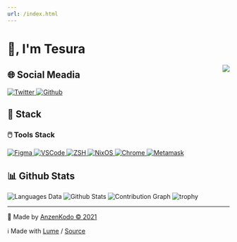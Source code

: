 ```yaml
---
url: /index.html
---
```


# 👋, I'm **Tesura**

[
<img src="https://doodleipsum.com/302/flat" align="right" />
](https://github.com/AnzenKodo/AnzenKodo)

## 🌐 Social Meadia

[
![Twitter](https://img.shields.io/badge/-MicroBlog-2C3E50?style=for-the-badge&logo=twitter&color=1da1f2&logoColor=fff)
](https://twitter.com/AnzenKodo)
[
![Github](https://img.shields.io/badge/-Projects-2C3E50?style=for-the-badge&logo=github&color=161b22&logoColor=fff)
](https://twitter.com/AnzenKodo)

## 🧰 Stack

### 🖱️ Tools Stack

[
![Figma](https://img.shields.io/badge/-UX/UI-2C3E50?style=for-the-badge&logo=figma "User Experience / User Interface")
](https://figma.com)
[
![VSCode](https://img.shields.io/badge/-IDE-2C3E50?style=for-the-badge&logo=visual-studio-code&logoColor=1481ca "Visual Studio Code")
](https://code.visualstudio.com)
[
![ZSH](https://img.shields.io/badge/-Shell-2C3E50?style=for-the-badge&logo=gnu-bash&logoColor=white "Z Shell")
](https://ohmyz.sh)
[
![NixOS](https://img.shields.io/badge/-OS-2C3E50?style=for-the-badge&logo=nixos&logoColor=0068c8)
](https://lubuntu.net)
[
![Chrome](https://img.shields.io/badge/-Browser-2C3E50?style=for-the-badge&logo=google-chrome)
](https://google.com/chrome)
[
![Metamask](https://img.shields.io/badge/-🦊%20%20Wallet-2C3E50?style=for-the-badge)
](https://metamask.io)

## 📊 Github Stats

![Languages Data](https://github-readme-stats.vercel.app/api/top-langs/?username=AnzenKodo&bg_color=2C3E50&hide_border=true&text_color=ECF0F1&title_color=2980B9&langs_count=10)
![Github Stats](https://github-readme-stats.vercel.app/api?username=AnzenKodo&show_icons=true&bg_color=2C3E50&hide_border=true&text_color=ECF0F1&title_color=2980B9&include_all_commits=true&count_private=true)
![Contribution Graph](https://activity-graph.herokuapp.com/graph?username=AnzenKodo&bg_color=2C3E50&color=ECF0F1&line=3498DB&point=E74C3C&area_color=34495E&hide_border=true&area=true)
![trophy](https://github-profile-trophy.vercel.app/?username=AnzenKodo&no-bg=true&no-frame=true&theme=onestar&column=3)

---

🔨 Made by [AnzenKodo ©️ 2021](/LICENSE)

ℹ️ Made with [Lume](https://lumeland.github.io/) /
[Source](https://github.com/AnzenKodo/AnzenKodo)
